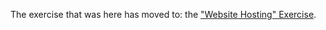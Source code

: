 The exercise that was here has moved to: the ["Website Hosting" Exercise](/exercises/website-hosting/exercise.md).
